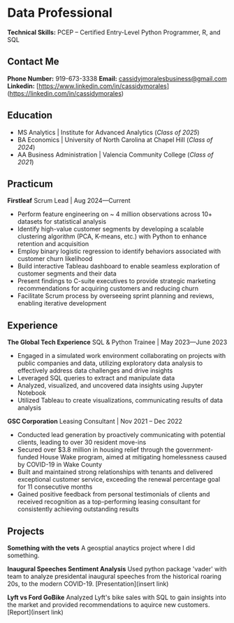 # Data Professional

**Technical Skills:** PCEP – Certified Entry-Level Python Programmer, R, and SQL
## Contact Me
**Phone Number:** 919-673-3338
**Email:** cassidyjmoralesbusiness@gmail.com
**Linkedin:** [https://www.linkedin.com/in/cassidymorales] (https://linkedin.com/in/cassidymorales)

## Education
- MS Analytics | Institute for Advanced Analytics (_Class of 2025_)
- BA Economics | University of North Carolina at Chapel Hill	(_Class of 2024_)
- AA Business Administration | Valencia Community College (_Class of 2021_)

## Practicum
**Firstleaf**
Scrum Lead |	Aug 2024—Current

- Perform feature engineering on ~ 4 million observations across 10+ datasets for statistical analysis
- Identify high-value customer segments by developing a scalable clustering algorithm (PCA, K-means, etc.) with Python to enhance retention and acquisition
- Employ binary logistic regression to identify behaviors associated with customer churn likelihood
- Build interactive Tableau dashboard to enable seamless exploration of customer segments and their data
- Present findings to C-suite executives to provide strategic marketing recommendations for acquiring customers and reducing churn
- Facilitate Scrum process by overseeing sprint planning and reviews, enabling iterative development

## Experience
**The Global Tech Experience**
SQL & Python Trainee |	May 2023—June 2023
- Engaged in a simulated work environment collaborating on projects with public companies and data, utilizing exploratory data analysis to effectively address data challenges and drive insights
- Leveraged SQL queries to extract and manipulate data
- Analyzed, visualized, and uncovered data insights using Jupyter Notebook
- Utilized Tableau to create visualizations, communicating results of data analysis

**GSC Corporation**
Leasing Consultant | Nov 2021 – Dec 2022

- Conducted lead generation by proactively communicating with potential clients, leading to over 30 resident move-ins
- Secured over $3.8 million in housing relief through the government-funded House Wake program, aimed at mitigating homelessness caused by COVID-19 in Wake County
- Built and maintained strong relationships with tenants and delivered exceptional customer service, exceeding the renewal percentage goal for 11 consecutive months
- Gained positive feedback from personal testimonials of clients and received recognition as a top-performing leasing consultant for consistently achieving outstanding results

## Projects
**Something with the vets**
A geosptial anaytics project where I did something.

**Inaugural Speeches Sentiment Analysis**
Used python package 'vader' with team to analyze presidental inaugural speeches from the historical roaring 20s, to the modern COVID-19.
[Presentation](insert link)

**Lyft vs Ford GoBike**
Analyzed Lyft's bike sales with SQL to gain insights into the market and provided recommendations to aquirce new customers.
[Report](insert link)



